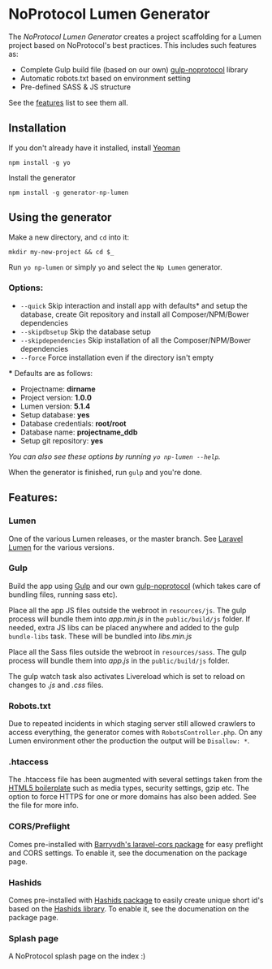# NoProtocol Lumen Generator

The *NoProtocol Lumen Generator* creates a project scaffolding for a Lumen project based on NoProtocol's best practices. This includes such features as:

* Complete Gulp build file (based on our own) [gulp-noprotocol](https://github.com/NoProtocol/gulp-noprotocol) library
* Automatic robots.txt based on environment setting
* Pre-defined SASS & JS structure

See the [features](#features) list to see them all.

## Installation

If you don't already have it installed, install [Yeoman](http://yeoman.io)

	npm install -g yo

Install the generator

	npm install -g generator-np-lumen

## Using the generator

Make a new directory, and `cd` into it:

	mkdir my-new-project && cd $_

Run `yo np-lumen` or simply `yo` and select the `Np Lumen` generator.

### Options:

* `--quick` Skip interaction and install app with defaults* and setup the database, create Git repository and install all Composer/NPM/Bower dependencies
* `--skipdbsetup` Skip the database setup
* `--skipdependencies` Skip installation of all the Composer/NPM/Bower dependencies
* `--force` Force installation even if the directory isn't empty

__\*__ Defaults are as follows:

* Projectname: __dirname__
* Project version: __1.0.0__
* Lumen version: __5.1.4__
* Setup database: __yes__
* Database credentials: __root/root__
* Database name: __projectname_ddb__
* Setup git repository: __yes__


*You can also see these options by running `yo np-lumen --help`.*

When the generator is finished, run `gulp` and you're done.

## Features:

### Lumen
One of the various Lumen releases, or the master branch. See [Laravel Lumen](https://github.com/laravel/lumen/releases) for the various versions.

### Gulp
Build the app using [Gulp](http://gulpjs.com/) and our own [gulp-noprotocol](https://github.com/NoProtocol/gulp-noprotocol) (which takes care of bundling files, running sass etc).

Place all the app JS files outside the webroot in `resources/js`. The gulp process will bundle them into *app.min.js* in the `public/build/js` folder. If needed, extra JS libs can be placed anywhere and added to the gulp `bundle-libs` task. These will be bundled into *libs.min.js*

Place all the Sass files outside the webroot in `resources/sass`. The gulp process will bundle them into *app.js* in the `public/build/js` folder.

The gulp watch task also activates Livereload which is set to reload on changes to *.js* and *.css* files.

### Robots.txt
Due to repeated incidents in which staging server still allowed crawlers to access everything, the generator comes with `RobotsController.php`. On any Lumen environment other the production the output will be `Disallow: *`.

### .htaccess
The .htaccess file has been augmented with several settings taken from the [HTML5 boilerplate](https://github.com/h5bp/server-configs-apache/blob/master/dist/.htaccess) such as media types, security settings, gzip etc. The option to force HTTPS for one or more domains has also been added. See the file for more info.

### CORS/Preflight
Comes pre-installed with [Barryvdh's laravel-cors package](https://packagist.org/packages/barryvdh/laravel-cors) for easy preflight and CORS settings. To enable it, see the documenation on the package page.

### Hashids
Comes pre-installed with [Hashids package](https://packagist.org/packages/hashids/hashids) to easily create unique short id's based on the [Hashids library](http://hashids.org/). To enable it, see the documenation on the package page.

### Splash page
A NoProtocol splash page on the index :)